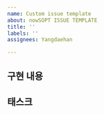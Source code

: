```yaml
---
name: Custom issue template
about: nowSOPT ISSUE TEMPLATE
title: ''
labels: ''
assignees: Yangdaehan

---
```


## 구현 내용
<!-- 구현하고자하는 내용에 대해 작성해주세요! -->

## 태스크
<!-- 구현할 때 해야하는 작업들의 List를 적어주세요! -->
